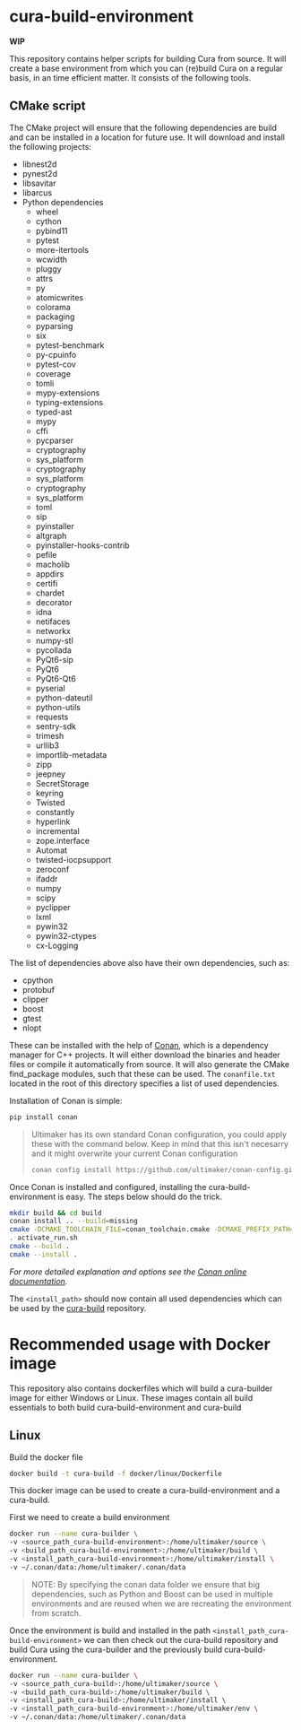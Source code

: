 # cura-build-environment

**WIP**

This repository contains helper scripts for building Cura from source. It will create a base environment from which
you can (re)build Cura on a regular basis, in an time efficient matter. It consists of the following tools.

## CMake script

The CMake project will ensure that the following dependencies are build and can be installed in a location for future
use.  It will download and install the following projects:

- libnest2d
- pynest2d
- libsavitar
- libarcus
- Python dependencies
  - wheel
  - cython
  - pybind11
  - pytest
  - more-itertools
  - wcwidth
  - pluggy
  - attrs
  - py
  - atomicwrites
  - colorama
  - packaging
  - pyparsing
  - six
  - pytest-benchmark
  - py-cpuinfo
  - pytest-cov
  - coverage
  - tomli
  - mypy-extensions
  - typing-extensions
  - typed-ast
  - mypy
  - cffi
  - pycparser
  - cryptography
  - sys_platform
  - cryptography
  - sys_platform
  - cryptography
  - sys_platform
  - toml
  - sip
  - pyinstaller
  - altgraph
  - pyinstaller-hooks-contrib
  - pefile
  - macholib
  - appdirs
  - certifi
  - chardet
  - decorator
  - idna
  - netifaces
  - networkx
  - numpy-stl
  - pycollada
  - PyQt6-sip
  - PyQt6
  - PyQt6-Qt6
  - pyserial
  - python-dateutil
  - python-utils
  - requests
  - sentry-sdk
  - trimesh
  - urllib3
  - importlib-metadata
  - zipp
  - jeepney
  - SecretStorage
  - keyring
  - Twisted
  - constantly
  - hyperlink
  - incremental
  - zope.interface
  - Automat
  - twisted-iocpsupport
  - zeroconf
  - ifaddr
  - numpy
  - scipy
  - pyclipper
  - lxml
  - pywin32
  - pywin32-ctypes
  - cx-Logging

The list of dependencies above also have their own dependencies, such as:

- cpython
- protobuf
- clipper
- boost
- gtest
- nlopt

These can be installed with the help of [Conan](https://conan.io/), which is a dependency manager for C++ projects.
It will either download the binaries and header files or compile it automatically from source. It will also generate
the CMake find_package modules, such that these can be used. The `conanfile.txt` located in the root of this directory
specifies a list of used dependencies.

Installation of Conan is simple:

```bash
pip install conan
```

> Ultimaker has its own standard Conan configuration, you could apply these with the command below. Keep in mind that
> this isn't necesarry and it might overwrite your current Conan configuration
> ```bash
> conan config install https://github.com/ultimaker/conan-config.git
> ```


Once Conan is installed and configured, installing the cura-build-environment is easy. The steps below should do the
trick.

```bash
mkdir build && cd build
conan install .. --build=missing
cmake -DCMAKE_TOOLCHAIN_FILE=conan_toolchain.cmake -DCMAKE_PREFIX_PATH=<install_path> -DCMAKE_INSTALL_PREFIX=<install_path>
. activate_run.sh
cmake --build .
cmake --install .
```
_For more detailed explanation and options see the [Conan online documentation](https://docs.conan.io/en/latest/)._

The `<install_path>` should now contain all used dependencies which can be used by the
[cura-build](https://github.com/Ultimaker/cura-build) repository.

# Recommended usage with Docker image

This repository also contains dockerfiles which will build a cura-builder image for either Windows or Linux. These images
contain all build essentials to both build cura-build-environment and cura-build

## Linux

Build the docker file
```bash
docker build -t cura-build -f docker/linux/Dockerfile
```

This docker image can be used to create a cura-build-environment and a cura-build.

First we need to create a build environment
```bash
docker run --name cura-builder \
-v <source_path_cura-build-environment>:/home/ultimaker/source \
-v <build_path_cura-build-environment>:/home/ultimaker/build \
-v <install_path_cura-build-environment>:/home/ultimaker/install \
-v ~/.conan/data:/home/ultimaker/.conan/data
```
> NOTE:
> By specifying the conan data folder we ensure that big dependencies, such as Python
> and Boost can be used in multiple environments and are reused when we are recreating
> the environment from scratch.

Once the environment is build and installed in the path `<install_path_cura-build-environment>` we can then check out
the cura-build repository and build Cura using the cura-builder and the previously build cura-build-environment.

```bash
docker run --name cura-builder \
-v <source_path_cura-build>:/home/ultimaker/source \
-v <build_path_cura-build>:/home/ultimaker/build \
-v <install_path_cura-build>:/home/ultimaker/install \
-v <install_path_cura-build-environment>:/home/ultimaker/env \
-v ~/.conan/data:/home/ultimaker/.conan/data
```
